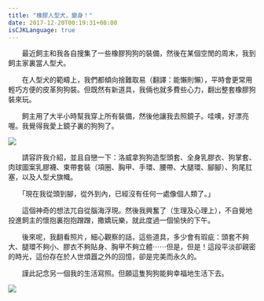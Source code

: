 ```yaml
---
title: "橡膠人型犬，變身！"
date: 2017-12-20T00:19:31+08:00
isCJKLanguage: true
---
```


　　最近飼主和我各自搜集了一些橡膠狗狗的裝備，然後在某個空閒的周末，我到飼主家裏當人型犬。

　　在人型犬的範疇上，我們都傾向捨難取易（翻譯：能懶則懶），平時會更常用輕巧方便的皮革狗狗裝。但既然有新道具，我倆也就多費些心力，翻出整套橡膠狗裝來玩。

　　飼主用了大半小時幫我穿上所有裝備，然後他讓我去照鏡子。哇噢，好漂亮喔。我覺得我愛上鏡子裏的狗狗了。

![](https://i.imgur.com/krbOPrP.jpg)

　　請容許我介紹，並且自戀一下：洛威拿狗狗造型頭套、全身乳膠衣、狗掌套、肉球圖案乳膠襪、束帶套裝（項圈、胸甲、手環、腰帶、大腿環、腳腳）、狗尾肛塞，以及人型犬旗幟。

　　「現在我從頭到腳，從外到內，已經沒有任何一處像個人類了。」

　　這個神奇的想法兀自從腦海浮現。然後我興奮了（生理及心理上），不自覺地投進飼主的懷抱裏抱抱蹭蹭，撒嬌玩樂，就此度過一個愉快的下午。

　　後來呢，我翻看照片，細心觀察的話，這些道具，多少會有瑕疵：頭套不夠大、腿環不夠小、膠衣不夠貼身、胸甲不夠立體⋯⋯但是，但是！這段平淡卻親密的時光，這份存在於人世煩囂之外的回憶，卻是完美而永久的。

　　謹此記念另一個我的生活寫照。但願這隻狗狗能夠幸福地生活下去。

![](https://i.imgur.com/bhfHHAd.jpg)
